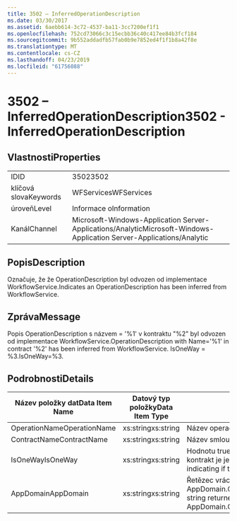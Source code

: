 ```yaml
---
title: 3502 – InferredOperationDescription
ms.date: 03/30/2017
ms.assetid: 6aebb614-3c72-4537-ba11-3cc7200ef1f1
ms.openlocfilehash: 752cd73066c3c15ecbb36c40c417ee84b3fcf184
ms.sourcegitcommit: 9b552addadfb57fab0b9e7852ed4f1f1b8a42f8e
ms.translationtype: MT
ms.contentlocale: cs-CZ
ms.lasthandoff: 04/23/2019
ms.locfileid: "61756088"
---
```

# <a name="3502---inferredoperationdescription"></a><span data-ttu-id="50d37-102">3502 – InferredOperationDescription</span><span class="sxs-lookup"><span data-stu-id="50d37-102">3502 - InferredOperationDescription</span></span>
## <a name="properties"></a><span data-ttu-id="50d37-103">Vlastnosti</span><span class="sxs-lookup"><span data-stu-id="50d37-103">Properties</span></span>  
  
|||  
|-|-|  
|<span data-ttu-id="50d37-104">ID</span><span class="sxs-lookup"><span data-stu-id="50d37-104">ID</span></span>|<span data-ttu-id="50d37-105">3502</span><span class="sxs-lookup"><span data-stu-id="50d37-105">3502</span></span>|  
|<span data-ttu-id="50d37-106">klíčová slova</span><span class="sxs-lookup"><span data-stu-id="50d37-106">Keywords</span></span>|<span data-ttu-id="50d37-107">WFServices</span><span class="sxs-lookup"><span data-stu-id="50d37-107">WFServices</span></span>|  
|<span data-ttu-id="50d37-108">úroveň</span><span class="sxs-lookup"><span data-stu-id="50d37-108">Level</span></span>|<span data-ttu-id="50d37-109">Informace o</span><span class="sxs-lookup"><span data-stu-id="50d37-109">Information</span></span>|  
|<span data-ttu-id="50d37-110">Kanál</span><span class="sxs-lookup"><span data-stu-id="50d37-110">Channel</span></span>|<span data-ttu-id="50d37-111">Microsoft-Windows-Application Server-Applications/Analytic</span><span class="sxs-lookup"><span data-stu-id="50d37-111">Microsoft-Windows-Application Server-Applications/Analytic</span></span>|  
  
## <a name="description"></a><span data-ttu-id="50d37-112">Popis</span><span class="sxs-lookup"><span data-stu-id="50d37-112">Description</span></span>  
 <span data-ttu-id="50d37-113">Označuje, že že OperationDescription byl odvozen od implementace WorkflowService.</span><span class="sxs-lookup"><span data-stu-id="50d37-113">Indicates an OperationDescription has been inferred from WorkflowService.</span></span>  
  
## <a name="message"></a><span data-ttu-id="50d37-114">Zpráva</span><span class="sxs-lookup"><span data-stu-id="50d37-114">Message</span></span>  
 <span data-ttu-id="50d37-115">Popis OperationDescription s názvem = '%1' v kontraktu "%2" byl odvozen od implementace WorkflowService.</span><span class="sxs-lookup"><span data-stu-id="50d37-115">OperationDescription with Name='%1' in contract '%2' has been inferred from WorkflowService.</span></span> <span data-ttu-id="50d37-116">IsOneWay = %3.</span><span class="sxs-lookup"><span data-stu-id="50d37-116">IsOneWay=%3.</span></span>  
  
## <a name="details"></a><span data-ttu-id="50d37-117">Podrobnosti</span><span class="sxs-lookup"><span data-stu-id="50d37-117">Details</span></span>  
  
|<span data-ttu-id="50d37-118">Název položky dat</span><span class="sxs-lookup"><span data-stu-id="50d37-118">Data Item Name</span></span>|<span data-ttu-id="50d37-119">Datový typ položky</span><span class="sxs-lookup"><span data-stu-id="50d37-119">Data Item Type</span></span>|<span data-ttu-id="50d37-120">Popis</span><span class="sxs-lookup"><span data-stu-id="50d37-120">Description</span></span>|  
|--------------------|--------------------|-----------------|  
|<span data-ttu-id="50d37-121">OperationName</span><span class="sxs-lookup"><span data-stu-id="50d37-121">OperationName</span></span>|<span data-ttu-id="50d37-122">xs:string</span><span class="sxs-lookup"><span data-stu-id="50d37-122">xs:string</span></span>|<span data-ttu-id="50d37-123">Název operace.</span><span class="sxs-lookup"><span data-stu-id="50d37-123">The name of the operation.</span></span>|  
|<span data-ttu-id="50d37-124">ContractName</span><span class="sxs-lookup"><span data-stu-id="50d37-124">ContractName</span></span>|<span data-ttu-id="50d37-125">xs:string</span><span class="sxs-lookup"><span data-stu-id="50d37-125">xs:string</span></span>|<span data-ttu-id="50d37-126">Název smlouvy.</span><span class="sxs-lookup"><span data-stu-id="50d37-126">The name of the contract.</span></span>|  
|<span data-ttu-id="50d37-127">IsOneWay</span><span class="sxs-lookup"><span data-stu-id="50d37-127">IsOneWay</span></span>|<span data-ttu-id="50d37-128">xs:string</span><span class="sxs-lookup"><span data-stu-id="50d37-128">xs:string</span></span>|<span data-ttu-id="50d37-129">Hodnotu true nebo False určující, pokud kontrakt je jednosměrná.</span><span class="sxs-lookup"><span data-stu-id="50d37-129">True or False indicating if the contract is one-way.</span></span>|  
|<span data-ttu-id="50d37-130">AppDomain</span><span class="sxs-lookup"><span data-stu-id="50d37-130">AppDomain</span></span>|<span data-ttu-id="50d37-131">xs:string</span><span class="sxs-lookup"><span data-stu-id="50d37-131">xs:string</span></span>|<span data-ttu-id="50d37-132">Řetězec vrácený funkcí AppDomain.CurrentDomain.FriendlyName.</span><span class="sxs-lookup"><span data-stu-id="50d37-132">The string returned by AppDomain.CurrentDomain.FriendlyName.</span></span>|
